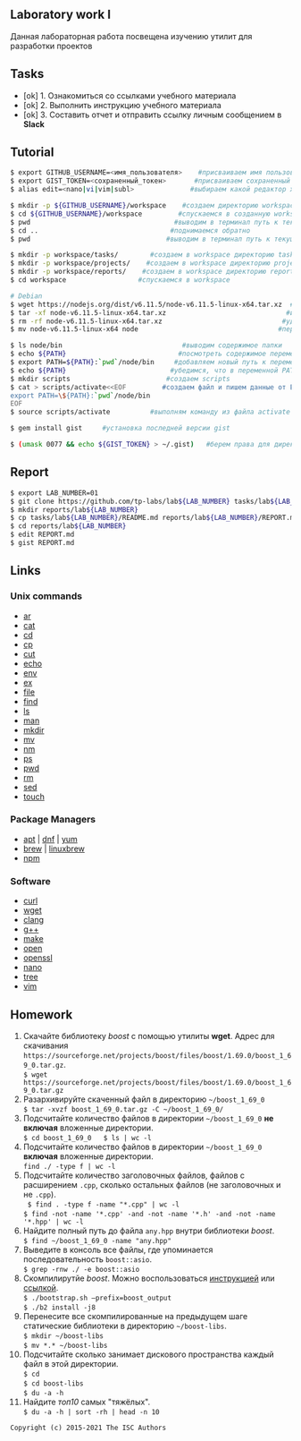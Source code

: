 ## Laboratory work I

Данная лабораторная работа посвещена изучению утилит для разработки проектов

## Tasks

- [ok] 1. Ознакомиться со ссылками учебного материала
- [ok] 2. Выполнить инструкцию учебного материала
- [ok] 3. Составить отчет и отправить ссылку личным сообщением в **Slack**

## Tutorial

```bash
$ export GITHUB_USERNAME=<имя_пользователя>    #присваиваем имя пользователя GitHub в переменную GITHUB_USERNAME
$ export GIST_TOKEN=<сохраненный_токен>       #присваиваем сохраненный токен в переменную GIST_TOKEN
$ alias edit=<nano|vi|vim|subl>              #выбираем какой редактор хотим открыть
```

```sh
$ mkdir -p ${GITHUB_USERNAME}/workspace    #создаем директорию workspace
$ cd ${GITHUB_USERNAME}/workspace         #спускаемся в созданную workspace
$ pwd                                    #выводим в терминал путь к текущей папке
$ cd ..                                 #поднимаемся обратно
$ pwd                                  #выводим в терминал путь к текущей папке
```

```sh
$ mkdir -p workspace/tasks/        #создаем в workspace директорию tasks
$ mkdir -p workspace/projects/    #создаем в workspace директорию projects
$ mkdir -p workspace/reports/    #создаем в workspace директорию reports
$ cd workspace                  #спускаемся в workspace
```

```sh
# Debian
$ wget https://nodejs.org/dist/v6.11.5/node-v6.11.5-linux-x64.tar.xz  #скачиваем файл
$ tar -xf node-v6.11.5-linux-x64.tar.xz                              #извлекаем файл из архива
$ rm -rf node-v6.11.5-linux-x64.tar.xz                              #удаляем файл (в нашем случае-архив)
$ mv node-v6.11.5-linux-x64 node                                   #переименовываем на "node"
```

```sh
$ ls node/bin                              #выводим содержимое папки
$ echo ${PATH}                            #посмотреть содержимое переменной PATH
$ export PATH=${PATH}:`pwd`/node/bin     #добавляем новый путь к переменной PATH
$ echo ${PATH}                          #убедимся, что в переменной PATH содержится имя, добавленной, папки
$ mkdir scripts                        #создаем scripts
$ cat > scripts/activate<<EOF         #создаем файл и пишем данные от EOF до EOF
export PATH=\${PATH}:`pwd`/node/bin
EOF
$ source scripts/activate          #выполням команду из файла activate
```

```sh
$ gem install gist     #установка последней версии gist
```

```sh
$ (umask 0077 && echo ${GIST_TOKEN} > ~/.gist)   #берем права для директории
```

## Report

```sh
$ export LAB_NUMBER=01                                                          #присваиваем 01 в переменную LAB_NUMBER
$ git clone https://github.com/tp-labs/lab${LAB_NUMBER} tasks/lab${LAB_NUMBER} #клонируем из ссылки в директорию (в наше случае-tasks/lab01)
$ mkdir reports/lab${LAB_NUMBER}                                              #создаем директорию для отчета(reports) и создаем в ней папку (в наше случае- lab01)                                      
$ cp tasks/lab${LAB_NUMBER}/README.md reports/lab${LAB_NUMBER}/REPORT.md     #спускаемся в директорию (в наше случае- lab01)
$ cd reports/lab${LAB_NUMBER}                                               #копируем из одной директории в другую
$ edit REPORT.md                                                           #редактируем REPORT.md
$ gist REPORT.md                                                          #сохраняем REPORT.md
```

## Links

### Unix commands

- [ar](https://en.wikipedia.org/wiki/Ar_(Unix))
- [cat](https://en.wikipedia.org/wiki/Cat_(Unix))
- [cd](https://en.wikipedia.org/wiki/Cd_(command))
- [cp](https://en.wikipedia.org/wiki/Cp_(Unix))
- [cut](https://en.wikipedia.org/wiki/Cut_(Unix))
- [echo](https://en.wikipedia.org/wiki/Echo_(command))
- [env](https://en.wikipedia.org/wiki/Env_(shell))
- [ex](https://en.wikipedia.org/wiki/Ex_(editor))
- [file](https://en.wikipedia.org/wiki/File_(command))
- [find](https://en.wikipedia.org/wiki/Find)
- [ls](https://en.wikipedia.org/wiki/Ls)
- [man](https://en.wikipedia.org/wiki/Man_page)
- [mkdir](https://en.wikipedia.org/wiki/Mkdir)
- [mv](https://en.wikipedia.org/wiki/Mv)
- [nm](https://en.wikipedia.org/wiki/Nm_(Unix))
- [ps](https://en.wikipedia.org/wiki/Ps_(Unix))
- [pwd](https://en.wikipedia.org/wiki/Pwd)
- [rm](https://en.wikipedia.org/wiki/Rm_(Unix))
- [sed](https://en.wikipedia.org/wiki/Sed)
- [touch](https://en.wikipedia.org/wiki/Touch_(Unix))

### Package Managers

- [apt](http://help.ubuntu.ru/wiki/apt) | [dnf](https://en.wikipedia.org/wiki/DNF_(software)) | [yum](https://fedoraproject.org/wiki/Yum/ru)
- [brew](https://brew.sh) | [linuxbrew](http://linuxbrew.sh)
- [npm](https://docs.npmjs.com)

### Software

- [curl](https://www.gitbook.com/book/bagder/everything-curl/details)
- [wget](https://www.gnu.org/software/wget/manual/wget.pdf)
- [clang](https://clang.llvm.org)
- [g++](https://gcc.gnu.org/onlinedocs/gcc-4.0.2/gcc/G_002b_002b-and-GCC.html)
- [make](https://en.wikipedia.org/wiki/Make_(software))
- [open](https://developer.apple.com/legacy/library/documentation/Darwin/Reference/ManPages/man1/open.1.html)
- [openssl](https://www.openssl.org)
- [nano](https://www.nano-editor.org)
- [tree](https://linux.die.net/man/1/tree)
- [vim](http://www.vim.org)

## Homework

1. Скачайте библиотеку *boost* с помощью утилиты **wget**. Адрес для скачивания `https://sourceforge.net/projects/boost/files/boost/1.69.0/boost_1_69_0.tar.gz`.  
`$ wget https://sourceforge.net/projects/boost/files/boost/1.69.0/boost_1_69_0.tar.gz`  
2. Разархивируйте скаченный файл в директорию `~/boost_1_69_0`  
`$ tar -xvzf boost_1_69_0.tar.gz -C ~/boost_1_69_0/`  
3. Подсчитайте количество файлов в директории `~/boost_1_69_0` **не включая** вложенные директории.  
`$ cd boost_1_69_0  
$ ls | wc -l`  
4. Подсчитайте количество файлов в директории `~/boost_1_69_0` **включая** вложенные директории.  
`find ./ -type f | wc -l`  
5. Подсчитайте количество заголовочных файлов, файлов с расширением `.cpp`, сколько остальных файлов (не заголовочных и не `.cpp`).  
`
$ find . -type f -name "*.cpp" | wc -l`  
`$ find -not -name '*.cpp' -and -not -name '*.h' -and -not -name '*.hpp' | wc -l`   
6. Найдите полный путь до файла `any.hpp` внутри библиотеки *boost*.  
`$ find ~/boost_1_69_0 -name "any.hpp"`  
7. Выведите в консоль все файлы, где упоминается последовательность `boost::asio`.  
`$ grep -rnw ./ -e boost::asio`  
8. Скомпилирутйе *boost*. Можно воспользоваться [инструкцией](https://www.boost.org/doc/libs/1_61_0/more/getting_started/unix-variants.html#or-build-custom-binaries) или [ссылкой](https://codeyarns.com/2017/01/24/how-to-build-boost-on-linux/).  
`$ ./bootstrap.sh —prefix=boost_output`  
`$ ./b2 install -j8`  
9. Перенесите все скомпилированные на предыдущем шаге статические библиотеки в директорию `~/boost-libs`.  
`$ mkdir ~/boost-libs`  
`$ mv *.* ~/boost-libs`  
10. Подсчитайте сколько занимает дискового пространства каждый файл в этой директории.  
`$ cd`  
`$ cd boost-libs`  
`$ du -a -h`  
11. Найдите *топ10* самых "тяжёлых".  
`$ du -a -h | sort -rh | head -n 10`  

```
Copyright (c) 2015-2021 The ISC Authors
```

